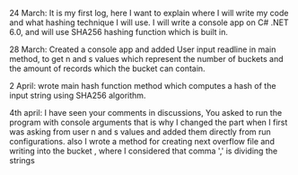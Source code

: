 24 March: It is my first log, here I want to explain where I will write my code and what hashing technique I will use. I will write a console app on C# .NET 6.0, and will use SHA256 hashing function which is built in.

28 March: Created a console app and added User input readline in main method, to get n and s values which represent the number of buckets and the amount of records which the bucket can contain.

2 April: wrote main hash function method which computes a hash of the input string using SHA256 algorithm.

4th april: I have seen your comments in discussions, You asked to run the program with console arguments that is why I changed the part when I first was asking from user n and s values and added them directly from run configurations.
also I wrote a method for creating next overflow file and writing into the bucket , where I considered that comma ',' is dividing the strings

